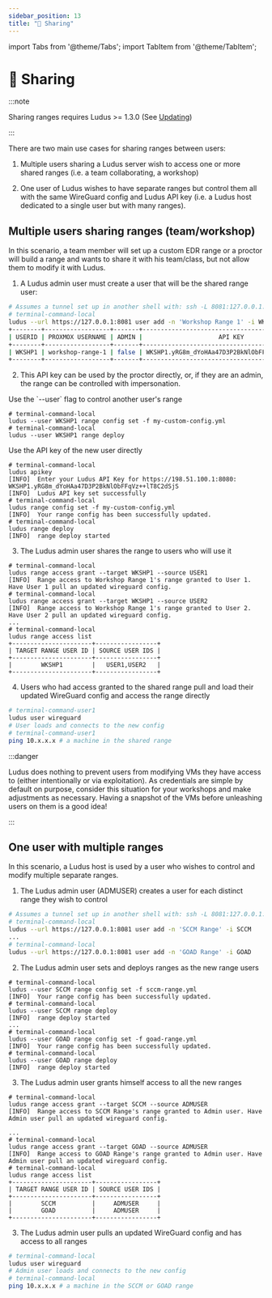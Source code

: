 ```yaml
---
sidebar_position: 13
title: "🤝 Sharing"
---
```


import Tabs from '@theme/Tabs';
import TabItem from '@theme/TabItem';


# 🤝 Sharing

:::note

Sharing ranges requires Ludus >= 1.3.0 (See [Updating](./updating))

:::

There are two main use cases for sharing ranges between users:

1. Multiple users sharing a Ludus server wish to access one or more shared ranges (i.e. a team collaborating, a workshop)

2. One user of Ludus wishes to have separate ranges but control them all with the same WireGuard config and Ludus API key (i.e. a Ludus host dedicated to a single user but with many ranges).

## Multiple users sharing ranges (team/workshop)

In this scenario, a team member will set up a custom EDR range or a proctor will build a range and wants to share it with his team/class, but not allow them to modify it with Ludus.

1. A Ludus admin user must create a user that will be the shared range user:

```bash
# Assumes a tunnel set up in another shell with: ssh -L 8081:127.0.0.1:8081 user@<Ludus IP>
# terminal-command-local
ludus --url https://127.0.0.1:8081 user add -n 'Workshop Range 1' -i WKSHP1
+--------+------------------+-------+-------------------------------------------------+
| USERID | PROXMOX USERNAME | ADMIN |                     API KEY                     |
+--------+------------------+-------+-------------------------------------------------+
| WKSHP1 | workshop-range-1 | false | WKSHP1.yRG8m_dYoHAa47D3P2BkNlObFFqVz++lT8C2dSjS |
+--------+------------------+-------+-------------------------------------------------+
```

2. This API key can be used by the proctor directly, or, if they are an admin, the range can be controlled with impersonation.

<Tabs groupId="user-model">
  <TabItem value="impersonation" label="User Impersonation">
Use the `--user` flag to control another user's range

```shell-session
# terminal-command-local
ludus --user WKSHP1 range config set -f my-custom-config.yml
# terminal-command-local
ludus --user WKSHP1 range deploy
```

  </TabItem>
  <TabItem value="api-key" label="API Key">
Use the API key of the new user directly

```shell-session
# terminal-command-local
ludus apikey
[INFO]  Enter your Ludus API Key for https://198.51.100.1:8080:
WKSHP1.yRG8m_dYoHAa47D3P2BkNlObFFqVz++lT8C2dSjS
[INFO]  Ludus API key set successfully
# terminal-command-local
ludus range config set -f my-custom-config.yml
[INFO]  Your range config has been successfully updated.
# terminal-command-local
ludus range deploy
[INFO]  range deploy started
```

  </TabItem>
</Tabs>

3. The Ludus admin user shares the range to users who will use it

```shell-session
# terminal-command-local
ludus range access grant --target WKSHP1 --source USER1
[INFO]  Range access to Workshop Range 1's range granted to User 1. Have User 1 pull an updated wireguard config.
# terminal-command-local
ludus range access grant --target WKSHP1 --source USER2
[INFO]  Range access to Workshop Range 1's range granted to User 2. Have User 2 pull an updated wireguard config.
...
# terminal-command-local
ludus range access list
+----------------------+-----------------+
| TARGET RANGE USER ID | SOURCE USER IDS |
+----------------------+-----------------+
|        WKSHP1        |   USER1,USER2   |
+----------------------+-----------------+
```

4. Users who had access granted to the shared range pull and load their updated WireGuard config and access the range directly

```bash
# terminal-command-user1
ludus user wireguard
# User loads and connects to the new config
# terminal-command-user1
ping 10.x.x.x # a machine in the shared range
```

:::danger

Ludus does nothing to prevent users from modifying VMs they have access to (either intentionally or via exploitation).
As credentials are simple by default on purpose, consider this situation for your workshops and make adjustments as necessary.
Having a snapshot of the VMs before unleashing users on them is a good idea!

:::

## One user with multiple ranges

In this scenario, a Ludus host is used by a user who wishes to control and modify multiple separate ranges.

1. The Ludus admin user (ADMUSER) creates a user for each distinct range they wish to control

```bash
# Assumes a tunnel set up in another shell with: ssh -L 8081:127.0.0.1:8081 user@<Ludus IP>
# terminal-command-local
ludus --url https://127.0.0.1:8081 user add -n 'SCCM Range' -i SCCM
...
# terminal-command-local
ludus --url https://127.0.0.1:8081 user add -n 'GOAD Range' -i GOAD
```

2. The Ludus admin user sets and deploys ranges as the new range users

```shell-session
# terminal-command-local
ludus --user SCCM range config set -f sccm-range.yml
[INFO]  Your range config has been successfully updated.
# terminal-command-local
ludus --user SCCM range deploy
[INFO]  range deploy started
...
# terminal-command-local
ludus --user GOAD range config set -f goad-range.yml
[INFO]  Your range config has been successfully updated.
# terminal-command-local
ludus --user GOAD range deploy
[INFO]  range deploy started
```

3. The Ludus admin user grants himself access to all the new ranges

```shell-session
# terminal-command-local
ludus range access grant --target SCCM --source ADMUSER
[INFO]  Range access to SCCM Range's range granted to Admin user. Have Admin user pull an updated wireguard config.

...
# terminal-command-local
ludus range access grant --target GOAD --source ADMUSER
[INFO]  Range access to GOAD Range's range granted to Admin user. Have Admin user pull an updated wireguard config.
# terminal-command-local
ludus range access list
+----------------------+-----------------+
| TARGET RANGE USER ID | SOURCE USER IDS |
+----------------------+-----------------+
|        SCCM          |     ADMUSER     |
|        GOAD          |     ADMUSER     |
+----------------------+-----------------+
```

3. The Ludus admin user pulls an updated WireGuard config and has access to all ranges

```bash
# terminal-command-local
ludus user wireguard
# Admin user loads and connects to the new config
# terminal-command-local
ping 10.x.x.x # a machine in the SCCM or GOAD range
```